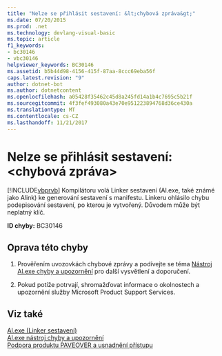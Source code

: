 ```yaml
---
title: "Nelze se přihlásit sestavení: &lt;chybová zpráva&gt;"
ms.date: 07/20/2015
ms.prod: .net
ms.technology: devlang-visual-basic
ms.topic: article
f1_keywords:
- bc30146
- vbc30146
helpviewer_keywords: BC30146
ms.assetid: b5b44d98-4156-415f-87aa-8ccc69eba56f
caps.latest.revision: "9"
author: dotnet-bot
ms.author: dotnetcontent
ms.openlocfilehash: a05428f35462c45d8a245fd14a1b4c7695c5b21f
ms.sourcegitcommit: 4f3fef493080a43e70e951223894768d36ce430a
ms.translationtype: MT
ms.contentlocale: cs-CZ
ms.lasthandoff: 11/21/2017
---
```

# <a name="unable-to-sign-assembly-lterror-messagegt"></a>Nelze se přihlásit sestavení: &lt;chybová zpráva&gt;
[!INCLUDE[vbprvb](~/includes/vbprvb-md.md)] Kompilátoru volá Linker sestavení (Al.exe, také známé jako Alink) ke generování sestavení s manifestu. Linkeru ohlásilo chybu podepisování sestavení, po kterou je vytvořený. Důvodem může být neplatný klíč.  
  
 **ID chyby:** BC30146  
  
## <a name="to-correct-this-error"></a>Oprava této chyby  
  
1.  Prověřením uvozovkách chybové zprávy a podívejte se téma [Nástroj Al.exe chyby a upozornění](http://msdn.microsoft.com/en-us/7f125d49-0a03-47a6-9ba9-d61a679a7d4b) pro další vysvětlení a doporučení.  
  
2.  Pokud potíže potrvají, shromažďovat informace o okolnostech a upozornění služby Microsoft Product Support Services.  
  
## <a name="see-also"></a>Viz také  
 [Al.exe (Linker sestavení)](https://msdn.microsoft.com/library/c405shex)  
 [Al.exe nástroj chyby a upozornění](http://msdn.microsoft.com/en-us/7f125d49-0a03-47a6-9ba9-d61a679a7d4b)  
 [Podpora produktu PAVEOVER a usnadnění přístupu](http://msdn.microsoft.com/en-us/14e1d293-7b6d-40a6-bf3e-a92f8ee6c88c)
